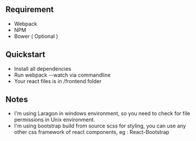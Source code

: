 ## Requirement
- Webpack
- NPM
- Bower ( Optional )

## Quickstart
- Install all dependencies
- Run webpack --watch via commandline
- Your react files is in /frontend folder

## Notes
- I'm using Laragon in windows environment, so you need to check for file permissions in Unix environment.
- I'm using bootstrap build from source scss for styling, you can use any other css framework of react components, eg : React-Bootstrap
